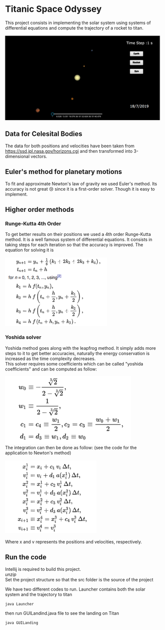 # Titanic Space Odyssey
This project consists in implementing the solar system using systems of differential equations and compute the trajectory of a rocket to titan. <br> <br>
![our solar system in 3d](solarSystemRK4.png)
## Data for Celesital Bodies
The data for both positions and velocities have been taken from https://ssd.jpl.nasa.gov/horizons.cgi and then transformed into 3-dimensional vectors. 
## Euler's method for planetary motions
To fit and approximate Newton's law of gravity we used Euler's method. Its accuracy is not great :cry: since it is a first-order solver. Though it is easy to implement.
## Higher order methods
### Runge-Kutta 4th Order
To get better results on their positions we used a 4th order Runge-Kutta method. It is a well famous system of differential equations. It consists in taking steps for each iteration so that the accuracy is improved. The equation for solving it is <br>
<br>
![RK4 method](rkex.png)<br>
### Yoshida solver
Yoshida method goes along with the leapfrog method. It simply adds more steps to it to get better accuracies, naturally the energy conservation is increased as the time complexity decreases. <br>
This solver requires some coefficients which can be called "yoshida coefficients" and can be computed as follow:<br>

![Yoshida Coef](coef.png)<br>
The integration can then be done as follow: (see the code for the application to Newton's method)<br> <br>
![Yoshida Coef](yoshi.png)<br> <br>
Where x and v represents the positions and velocities, respectively.

## Run the code
Intellij is required to build this project. <br>
*unzip* <br>
Set the project structure so that the src folder is the source of the project

We have two different codes to run.
Launcher contains both the solar system and the trajectory to titan
```bash
java Launcher
```
then run GUILandind.java file to see the landing on Titan
```bash
java GUILanding
```
